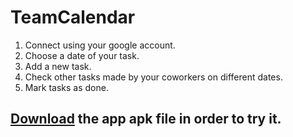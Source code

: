# TeamCalendar
1. Connect using your google account.
2. Choose a date of your task.
3. Add a new task.
4. Check other tasks made by your coworkers on different dates.
5. Mark tasks as done. 

## [Download](https://goo.gl/7jF25c) the app apk file in order to try it.
